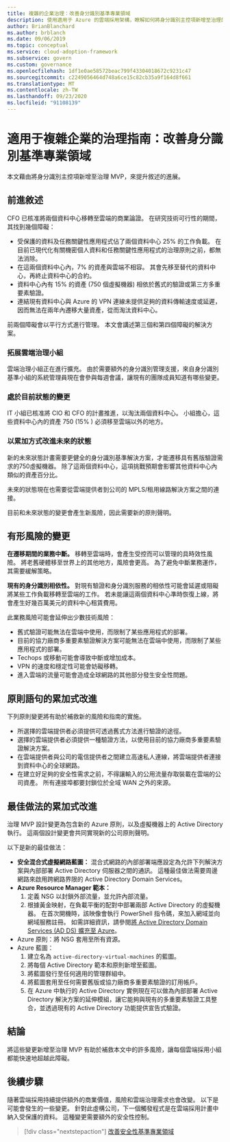 ```yaml
---
title: 複雜的企業治理：改善身分識別基準專業領域
description: 使用適用于 Azure 的雲端採用架構，瞭解如何將身分識別主控項新增至治理的最小可行產品 (MVP) 。
author: BrianBlanchard
ms.author: brblanch
ms.date: 09/06/2019
ms.topic: conceptual
ms.service: cloud-adoption-framework
ms.subservice: govern
ms.custom: governance
ms.openlocfilehash: 1df1e0ae58572beac799f43304018672c9231c47
ms.sourcegitcommit: c2249056464d748a6ce15c82cb35a9f164d8f661
ms.translationtype: MT
ms.contentlocale: zh-TW
ms.lasthandoff: 09/23/2020
ms.locfileid: "91108139"
---
```

# <a name="governance-guide-for-complex-enterprises-improve-the-identity-baseline-discipline"></a>適用于複雜企業的治理指南：改善身分識別基準專業領域

本文藉由將身分識別主控項新增至治理 MVP，來提升敘述的進展。

## <a name="advancing-the-narrative"></a>前進敘述

CFO 已核准將兩個資料中心移轉至雲端的商業論證。 在研究技術可行性的期間，其找到幾個障礙：

- 受保護的資料及任務關鍵性應用程式佔了兩個資料中心 25% 的工作負載。 在目前已現代化有關機密個人資料和任務關鍵性應用程式的治理原則之前，都無法消除。
- 在這兩個資料中心內，7% 的資產與雲端不相容。 其會先移至替代的資料中心，再終止資料中心的合約。
- 資料中心內有 15% 的資產 (750 個虛擬機器) 相依於舊式的驗證或第三方多重要素驗證。
- 連結現有資料中心與 Azure 的 VPN 連線未提供足夠的資料傳輸速度或延遲，因而無法在兩年內遷移大量資產，從而淘汰資料中心。

前兩個障礙會以平行方式進行管理。 本文會講述第三個和第四個障礙的解決方案。

### <a name="expand-the-cloud-governance-team"></a>拓展雲端治理小組

雲端治理小組正在進行擴充。 由於需要額外的身分識別管理支援，來自身分識別基準小組的系統管理員現在會參與每週會議，讓現有的團隊成員知道有哪些變更。

### <a name="changes-in-the-current-state"></a>處於目前狀態的變更

IT 小組已核准將 CIO 和 CFO 的計畫推進，以淘汰兩個資料中心。 小組擔心，這些資料中心內的資產 750 (15% ) 必須移至雲端以外的地方。

### <a name="incrementally-improve-the-future-state"></a>以累加方式改進未來的狀態

新的未來狀態計畫需要更健全的身分識別基準解決方案，才能遷移具有舊版驗證需求的750虛擬機器。 除了這兩個資料中心，這項挑戰預期會影響其他資料中心內類似的資產百分比。

未來的狀態現在也需要從雲端提供者到公司的 MPLS/租用線路解決方案之間的連接。

目前和未來狀態的變更會產生新風險，因此需要新的原則聲明。

## <a name="changes-in-tangible-risks"></a>有形風險的變更

**在遷移期間的業務中斷。** 移轉至雲端時，會產生受控而可以管理的具時效性風險。 將老舊硬體移至世界上的其他地方，風險會更高。 為了避免中斷業務運作，其需要緩解策略。

**現有的身分識別相依性。** 對現有驗證和身分識別服務的相依性可能會延遲或阻礙將某些工作負載移轉至雲端的工作。 若未能讓這兩個資料中心準時恢復上線，將會產生好幾百萬美元的資料中心租賃費用。

此業務風險可能會延伸出少數技術風險：

- 舊式驗證可能無法在雲端中使用，而限制了某些應用程式的部署。
- 目前的協力廠商多重要素驗證解決方案可能無法在雲端中使用，而限制了某些應用程式的部署。
- Techops 或移動可能會導致中斷或增加成本。
- VPN 的速度和穩定性可能會妨礙移轉。
- 進入雲端的流量可能會造成全球網路的其他部分發生安全性問題。

## <a name="incremental-improvement-of-the-policy-statements"></a>原則語句的累加式改進

下列原則變更將有助於補救新的風險和指南的實施。

- 所選擇的雲端提供者必須提供可透過舊式方法進行驗證的途徑。
- 選擇的雲端提供者必須提供一種驗證方法，以使用目前的協力廠商多重要素驗證解決方案。
- 在雲端提供者與公司的電信提供者之間建立高速私人連線，將雲端提供者連接到資料中心的全球網路。
- 在建立好足夠的安全性需求之前，不得讓輸入的公用流量存取裝載在雲端的公司資產。 所有連接埠都要封鎖位於全域 WAN 之外的來源。

## <a name="incremental-improvement-of-best-practices"></a>最佳做法的累加式改進

治理 MVP 設計變更為包含新的 Azure 原則，以及虛擬機器上的 Active Directory 執行。 這兩個設計變更會共同實現新的公司原則聲明。

以下是新的最佳做法：

- **安全混合式虛擬網路藍圖：** 混合式網路的內部部署端應設定為允許下列解決方案與內部部署 Active Directory 伺服器之間的通訊。 這種最佳做法需要周邊網路來啟用跨網路界限的 Active Directory Domain Services。
- **Azure Resource Manager 範本：**
    1. 定義 NSG 以封鎖外部流量，並允許內部流量。
    2. 根據黃金映射，在負載平衡的配對中部署兩部 Active Directory 的虛擬機器。 在首次開機時，該映像會執行 PowerShell 指令碼，來加入網域並向網域服務註冊。 如需詳細資訊，請參閱[將 Active Directory Domain Services (AD DS) 擴充至 Azure](/azure/architecture/reference-architectures/identity/adds-extend-domain)。
- Azure 原則：將 NSG 套用至所有資源。
- Azure 藍圖：
    1. 建立名為 `active-directory-virtual-machines` 的藍圖。
    2. 將每個 Active Directory 範本和原則新增至藍圖。
    3. 將藍圖發行至任何適用的管理群組中。
    4. 將藍圖套用至任何需要舊版或協力廠商多重要素驗證的訂用帳戶。
    5. 在 Azure 中執行的 Active Directory 實例現在可以做為內部部署 Active Directory 解決方案的延伸模組，讓它能夠與現有的多重要素驗證工具整合，並透過現有的 Active Directory 功能提供宣告式驗證。

## <a name="conclusion"></a>結論

將這些變更新增至治理 MVP 有助於補救本文中的許多風險，讓每個雲端採用小組都能快速地超越此障礙。

## <a name="next-steps"></a>後續步驟

隨著雲端採用持續提供額外的商業價值，風險和雲端治理需求也會改變。 以下是可能會發生的一些變更。 針對此虛構公司，下一個觸發程式是在雲端採用計畫中納入受保護的資料。 這種變更需要額外的安全性控制。

> [!div class="nextstepaction"]
> [改善安全性基準專業領域](./security-baseline-improvement.md)
